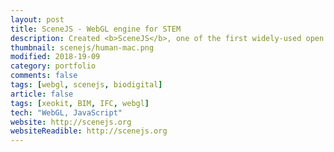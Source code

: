 ```yaml
---
layout: post
title: SceneJS - WebGL engine for STEM
description: Created <b>SceneJS</b>, one of the first widely-used open source WebGL-based 3D engines.<br><br>Users include BioDigital, the Open Source BIM Collective and the ESA.
thumbnail: scenejs/human-mac.png
modified: 2018-19-09
category: portfolio
comments: false
tags: [webgl, scenejs, biodigital]
article: false
tags: [xeokit, BIM, IFC, webgl]
tech: "WebGL, JavaScript"
website: http://scenejs.org
websiteReadible: http://scenejs.org
---
```


